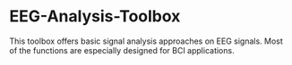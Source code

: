 # EEG-Analysis-Toolbox

This toolbox offers basic signal analysis approaches on EEG signals. Most of the functions are especially designed for BCI applications.
